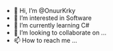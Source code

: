 - 👋 Hi, I’m @OnuurKrky
- 👀 I’m interested in Software 
- 🌱 I’m currently learning C#  
- 💞️ I’m looking to collaborate on ...
- 📫 How to reach me ...

<!---
OnuurKrky/OnuurKrky is a ✨ special ✨ repository because its `README.md` (this file) appears on your GitHub profile.
You can click the Preview link to take a look at your changes.
--->
